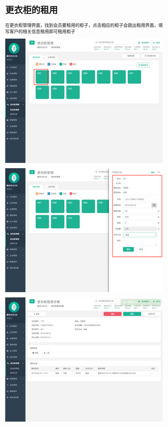 # 更衣柜的租用

在更衣柜管理界面，找到会员要租用的柜子，点击相应的柜子会跳出租用界面，填写客户的相关信息租用即可租用柜子

![](../.gitbook/assets/1%20%2818%29.png)

![](../.gitbook/assets/2%20%2833%29.png)

![](../.gitbook/assets/3%20%2816%29.png)

